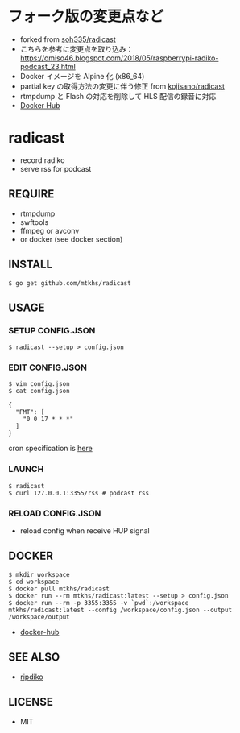 # フォーク版の変更点など

* forked from [soh335/radicast](https://github.com/soh335/radicast)
* こちらを参考に変更点を取り込み：https://omiso46.blogspot.com/2018/05/raspberrypi-radiko-podcast_23.html
* Docker イメージを Alpine 化 (x86_64)
* partial key の取得方法の変更に伴う修正 from [kojisano/radicast](https://github.com/kojisano/radicast)
* rtmpdump と Flash の対応を削除して HLS 配信の録音に対応
* [Docker Hub](https://hub.docker.com/r/mtkhs/radicast/)

# radicast

* record radiko
* serve rss for podcast

## REQUIRE

* rtmpdump
* swftools
* ffmpeg or avconv
* or docker (see docker section)

## INSTALL

```
$ go get github.com/mtkhs/radicast
```

## USAGE

### SETUP CONFIG.JSON

```
$ radicast --setup > config.json
```

### EDIT CONFIG.JSON

```
$ vim config.json
$ cat config.json

{
  "FMT": [
    "0 0 17 * * *"
  ]
}
```

cron specification is [here](https://godoc.org/github.com/robfig/cron#hdr-CRON_Expression_Format)

### LAUNCH

```
$ radicast
$ curl 127.0.0.1:3355/rss # podcast rss
```

### RELOAD CONFIG.JSON

* reload config when receive HUP signal

## DOCKER

```
$ mkdir workspace
$ cd workspace
$ docker pull mtkhs/radicast
$ docker run --rm mtkhs/radicast:latest --setup > config.json
$ docker run --rm -p 3355:3355 -v `pwd`:/workspace mtkhs/radicast:latest --config /workspace/config.json --output /workspace/output
```

* [docker-hub](https://hub.docker.com/r/mtkhs/radicast/)

## SEE ALSO

* [ripdiko](https://github.com/miyagawa/ripdiko)

## LICENSE

* MIT
